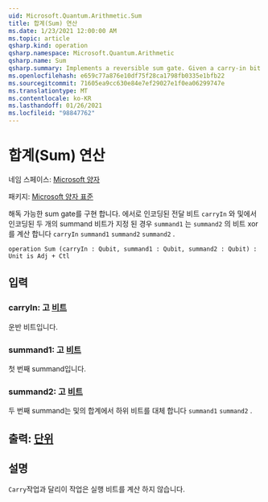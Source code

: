 ```yaml
---
uid: Microsoft.Quantum.Arithmetic.Sum
title: 합계(Sum) 연산
ms.date: 1/23/2021 12:00:00 AM
ms.topic: article
qsharp.kind: operation
qsharp.namespace: Microsoft.Quantum.Arithmetic
qsharp.name: Sum
qsharp.summary: Implements a reversible sum gate. Given a carry-in bit encoded in qubit `carryIn` and two summand bits encoded in `summand1` and `summand2`, computes the bitwise xor of `carryIn`, `summand1` and `summand2` in the qubit `summand2`.
ms.openlocfilehash: e659c77a876e10df75f28ca1798fb0335e1bfb22
ms.sourcegitcommit: 71605ea9cc630e84e7ef29027e1f0ea06299747e
ms.translationtype: MT
ms.contentlocale: ko-KR
ms.lasthandoff: 01/26/2021
ms.locfileid: "98847762"
---
```

# <a name="sum-operation"></a>합계(Sum) 연산

네임 스페이스: [Microsoft 양자](xref:Microsoft.Quantum.Arithmetic)

패키지: [Microsoft 양자 표준](https://nuget.org/packages/Microsoft.Quantum.Standard)


해독 가능한 sum gate를 구현 합니다. 에서로 인코딩된 전달 비트 `carryIn` 와 및에서 인코딩된 두 개의 summand 비트가 지정 된 경우 `summand1` 는 `summand2` 의 비트 xor를 계산 합니다 `carryIn` `summand1` `summand2` `summand2` .

```qsharp
operation Sum (carryIn : Qubit, summand1 : Qubit, summand2 : Qubit) : Unit is Adj + Ctl
```


## <a name="input"></a>입력

### <a name="carryin--qubit"></a>carryIn: 고 [비트](xref:microsoft.quantum.lang-ref.qubit)

운반 비트입니다.


### <a name="summand1--qubit"></a>summand1: 고 [비트](xref:microsoft.quantum.lang-ref.qubit)

첫 번째 summand입니다.


### <a name="summand2--qubit"></a>summand2: 고 [비트](xref:microsoft.quantum.lang-ref.qubit)

두 번째 summand는 및의 합계에서 하위 비트를 대체 합니다 `summand1` `summand2` .



## <a name="output--unit"></a>출력: [단위](xref:microsoft.quantum.lang-ref.unit)



## <a name="remarks"></a>설명

`Carry`작업과 달리이 작업은 실행 비트를 계산 하지 않습니다.